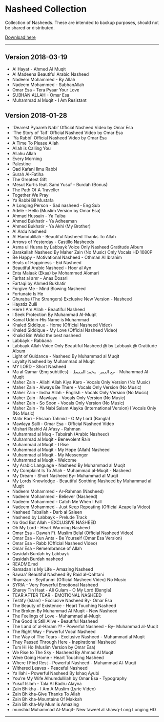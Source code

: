 # Nasheed Collection

Collection of Nasheeds. These are intended to backup purposes, should not be shared or distributed.

[Download here](https://github.com/Nasheeds/collection/releases)

--- 
## Version 2018-03-19
- Al Hayat - Ahmed Al Muqit
- Al Madeena  Beautiful Arabic Nasheed
- Nadeem Mohammed -  By Allah
- Nadeem Mohammed - SubhanAllah
- Omar Esa - Tera Pyaar  Your Love 
- SUBHAN ALLAH - Omar Esa
- Muhammad al Muqit - I Am Resistant

## Version 2018-01-28

- 'Dearest Pyaareh Nabi' Official Nasheed Video by Omar Esa
- 'The Story of Taif' Official Nasheed Video by Omar Esa
- 'Ya Rabbi' Official Nasheed Video by Omar Esa
- A Time To Please Allah
- Allah is Calling You
- Allahu Allah
- Every Morning
- Palestine
- Qad Kafani Ilmu Rabbi
- Surah Al-Fatiha
- The Greatest Gift
- Mesut Kurtis feat. Sami Yusuf - Burdah (Bonus)
- The Path Of A Traveller
- Together We Pray
- Ya Rabbi Bil Mustafa
- A Longing Person - Sad nasheed - Eng Sub
- Adele - Hello (Muslim Version by Omar Esa)
- Ahmad Hussain - Ya Taiba
- Ahmed Bukhatir - Ya Adheeman
- Ahmed Bukhatir - Ya Akhi (My Brother)
- Al Ardu Nasheed
- Al Hamdulillah - Beautiful Nasheed Thanks To Allah
- Arrows of Yesterday - Castillo Nasheeds
- Asma ul Husna by Labbayk  Voice Only Nasheed  Gratitude Album
- Barakallah Nasheed By Maher Zain (No Music) Only Vocals HD 1080P
- Be Happy - Motivational Nasheed - Othman Al Ibrahim
- Beats of Happiness - Eid Nasheed
- Beautiful Arabic Nasheed - Hoor al Ayn
- Enta Malaak (Ekaa) by Mohammed Alomari
- Farhat al amr - Anas Dosari
- Fartaqi by Ahmed Bukhatir
- Forgive Me - Mind Blowing Nasheed
- Fortunate Is He
- Ghuraba (The Strangers) Exclusive New Version - Nasheed
- Hayatiz Zulli
- Here I Am Allah - Beautiful Nasheed
- I Seek Protection By Muhammad Al-Muqit
- Kamal Uddin-His Name is Muhammad
- Khaled Siddique - Home (Official Nasheed Video)
- Khaled Siddique - My Love (Official Nasheed Video)
- Khalid Bin Walid the best nasheed
- Labbayk - Rabbana
- Labbayk Allah Voice Only Beautiful Nasheed @ by Labbayk @ Gratitude Album
- Light of Guidance - Nasheed By Muhammad al Muqit
- Loyalty Nasheed by Muhammad al Muqit
- MY LORD - Short Nasheed
- Ma al Qamar {Eng subtitles} - مع القمر- محمد المقيط - Muhammad Al-Muqit
- Maher Zain - Allahi Allah Kiya Karo - Vocals Only Version (No Music)
- Maher Zain - Always Be There - Vocals Only Version (No Music)
- Maher Zain - Insha Allah - English - Vocals Only Version (No Music)
- Maher Zain - Mawlaya - Vocals Only Version (No Music)
- Maher Zain - So Soon - Vocals Only Version (No Music)
- Maher Zain - Ya Nabi Salam Alayka (International Version) l Vocals Only (No Music)
- Matir Bari - Ehsaan Tahmid - O My Lord (Bangla)
- Mawlaya Salli - Omar Esa - Official Nasheed Video
- Mishari Rashid Al Afasy - Rahman
- Muhammad al Muq - Tabsirah (Arabic Nasheed)
- Muhammad al Muqit - Benevolent Rain
- Muhammad al Muqit - I Rise
- Muhammad al Muqit - My Hope (Allah) Nasheed
- Muhammad al Muqit - My Messenger
- Muhammad al Muqit - Welcome
- My Arabic Language - Nasheed By Muhammad al Muqit
- My Complaint Is To Allah - Muhammad al-Muqit - Nasheed
- My Dream - Short Nasheed By- Muhammad al Muqit
- My Lords Knowledge - Beautiful Soothing Nasheed by Muhammad al Muqit
- Nadeem Mohammed - Ar-Rahman (Nasheed)
- Nadeem Mohammed - Believer (Nasheed)
- Nadeem Mohammed - Catch Me When I Fall
- Nadeem Mohammed - Just Keep Repeating (Official Acapella Video)
- Nasheed Taballah - Darb al Saleen
- Nasheed by Labbayk - Prelude Track
- No God But Allah - EXCLUSIVE NASHEED
- Oh My Lord - Heart Warming Nasheed
- Omar Esa - Dawah Ft. Muslim Belal (Official Nasheed Video)
- Omar Esa - Kun Anta - Be Yourself (Omar Esa Version)
- Omar Esa - Rabb (Official Nasheed Video)
- Omar Esa - Remembrance of Allah
- Qasidah Burdah by Labbayk
- Qasidah Burdah nasheed
- README.md
- Ramadan Is My Life - Amazing Nasheed
- Rawaa' Beautiful Nasheed By Raid al-Qahtani
- Rhamzan - Seyifunmi (Official Nasheed Video)  No Music
- SYRIA - Very Powerful Emotional Nasheed
- Sharey Tin Haat - Ali Gulam - O My Lord (Bangla)
- TEAR AFTER TEAR - EMOTIONAL NASHEED
- Testify (Islam) - Exclusive Nasheed By- Omar Esa
- The Beauty of Existence - Heart Touching Nasheed
- The Broken By Muhammad Al Muqit - New Nasheed
- The Feelings of Love - Muhammad al-Muqit
- The Good Is Still Alive - Beautiful Nasheed
- The Land of al-Haram ?? - Powerful Nasheed - By- Muhammad al-Muqit
- The Right Way - Powerful Vocal Nasheed
- The Way of The Tears - Exclusive Nasheed - Muhammad al Muqit
- They Passed Through Here - Inspirational Nasheed
- Tum Hi Ho (Muslim Version by Omar Esa)
- We Rise to The Sky - Nasheed By Ahmad Al Muqit
- Were Going Home - Heart Touching Nasheed
- Where I Find Rest - Powerful Nasheed - Muhammad Al-Muqit
- Withered Leaves - Peaceful Nasheed
- Ya Ilahi - Powerful Nasheed By Ishaq Ayubi
- You're My Wife Alhumdullilah by Omar Esa - Typography
- Yusuf Islam - Tala Al Badru Alayna
- Zain Bhikha - I Am A Muslim (Lyric Video)
- Zain Bhikha-Give Thanks To Allah
- Zain Bhikha-Mountains Of Makkah
- Zain Bhikha-My Mum is Amazing
- munshid Muhammad Al-Muqit- New taweel al shawq-Long Longing HD
--- 
